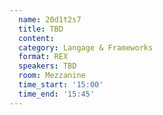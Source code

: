 ```yaml
---
  name: 20d1t2s7
  title: TBD
  content:
  category: Langage & Frameworks
  format: REX
  speakers: TBD
  room: Mezzanine
  time_start: '15:00'
  time_end: '15:45'
---
```


